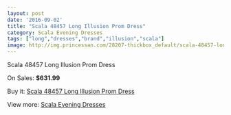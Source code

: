 ```yaml
---
layout: post
date: '2016-09-02'
title: "Scala 48457 Long Illusion Prom Dress"
category: Scala Evening Dresses
tags: ["long","dresses","brand","illusion","scala"]
image: http://img.princessan.com/28207-thickbox_default/scala-48457-long-illusion-prom-dress.jpg
---
```

Scala 48457 Long Illusion Prom Dress

On Sales: **$631.99**
<a href="https://www.princessan.com/en/12895-scala-48457-long-illusion-prom-dress.html"><amp-img layout="responsive" width="600" height="600" src="//img.princessan.com/28207-thickbox_default/scala-48457-long-illusion-prom-dress.jpg" alt="Scala 48457 Long Illusion Prom Dress 0" /></a>
<a href="https://www.princessan.com/en/12895-scala-48457-long-illusion-prom-dress.html"><amp-img layout="responsive" width="600" height="600" src="//img.princessan.com/28208-thickbox_default/scala-48457-long-illusion-prom-dress.jpg" alt="Scala 48457 Long Illusion Prom Dress 1" /></a>
<a href="https://www.princessan.com/en/12895-scala-48457-long-illusion-prom-dress.html"><amp-img layout="responsive" width="600" height="600" src="//img.princessan.com/28209-thickbox_default/scala-48457-long-illusion-prom-dress.jpg" alt="Scala 48457 Long Illusion Prom Dress 2" /></a>
<a href="https://www.princessan.com/en/12895-scala-48457-long-illusion-prom-dress.html"><amp-img layout="responsive" width="600" height="600" src="//img.princessan.com/28210-thickbox_default/scala-48457-long-illusion-prom-dress.jpg" alt="Scala 48457 Long Illusion Prom Dress 3" /></a>

Buy it: [Scala 48457 Long Illusion Prom Dress](https://www.princessan.com/en/12895-scala-48457-long-illusion-prom-dress.html "Scala 48457 Long Illusion Prom Dress")

View more: [Scala Evening Dresses](https://www.princessan.com/en/93- "Scala Evening Dresses")